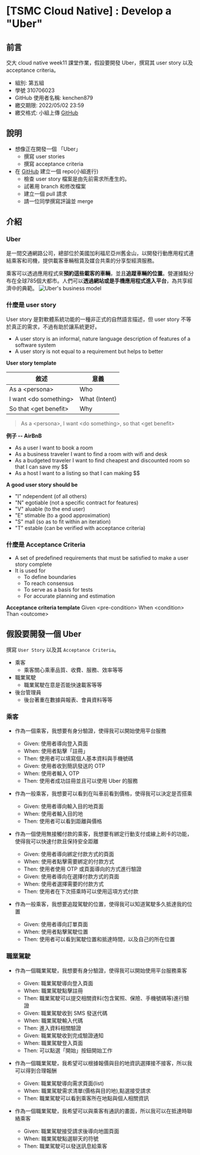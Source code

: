 [TSMC Cloud Native] : Develop a "Uber"
===

## 前言
交大 cloud native week11 課堂作業，假設要開發 Uber，撰寫其 user story 以及 acceptance criteria。
- 組別: 第五組
- 學號 310706023
- GitHub 使用者名稱: kenchen879
- 繳交期限: 2022/05/02 23:59
- 繳交格式: 小組上傳 [GitHub](https://github.com/Jerry-Github-Cloud/TSMC-Cloud-Native-Uber-User-Story)

## 說明
- 想像正在開發一個 「Uber」
    - 撰寫 user stories
    - 撰寫 acceptance criteria
- 在 [GitHub](https://github.com/Jerry-Github-Cloud/TSMC-Cloud-Native-Uber-User-Story) 建立一個 repo(小組進行)
    - 檢查 user story 檔案是由先前需求所產生的。
    - 試著用 branch 和修改檔案
    - 建立一個 pull 請求
    - 請一位同學撰寫評論並 merge

## 介紹

### Uber
是一間交通網路公司，總部位於美國加利福尼亞州舊金山，以開發行動應用程式連結乘客和司機，提供載客車輛租賃及媒合共乘的分享型經濟服務。

乘客可以透過應用程式來**預約這些載客的車輛**，並且**追蹤車輛的位置**。營運據點分布在全球785個大都市。人們可以**透過網站或是手機應用程式進入平台**，為共享經濟中的典範。
![Uber's business model](https://i.imgur.com/iPJMWqC.png)

### 什麼是 user story
User story 是對軟體系統功能的一種非正式的自然語言描述，但 user story 不等於真正的需求，不過有助於讓系統更好。
- A user story is an informal, nature language description of features of a software system
- A user story is not equal to a requirement but helps to better

**User story template**

| 敘述                  | 意義          |
| --------------------- | ------------- |
| As a \<persona\>        | Who           |
| I want \<do something\> | What (Intent) |
| So that \<get benefit\> | Why           |

> As a \<persona\>, I want \<do something\>, so that \<get benefit\>

**例子 -- AirBnB**
- As a user I want to book a room
- As a business traveler I want to find a room with wifi and desk
- As a budgeted traveler I want to find cheapest and discounted room so that I can save my $$
- As a host I want to a listing so that I can making $$

**A good user story should be**
- "I" ndependent (of all others)
- "N" egotiable (not a specific contract for features)
- "V" aluable (to the end user)
- "E" stimable (to a good approximation)
- "S" mall (so as to fit within an iteration)
- "T" estable (can be verified with acceptance criteria)


### 什麼是 Acceptance Criteria
- A set of predefined requirements that must be satisfied to make a user story complete
- It is used for
    - To define boundaries
    - To reach consensus
    - To serve as a basis for tests
    - For accurate planning and estimation

**Acceptance criteria template**
Given \<pre-condition\>
When \<condition\>
Than \<outcome\>

## 假設要開發一個 Uber
撰寫 `User Story` 以及其 `Acceptance Criteria`。

* 乘客
    * 乘客關心乘車品質、收費、服務、效率等等
* 職業駕駛
    * 職業駕駛在意是否能快速載客等等
* 後台管理員
    * 後台著重在數據與報表、會員資料等等
 
### 乘客
- 作為一個乘客，我想要有身分驗證，使得我可以開始使用平台服務
    - Given: 使用者導向登入頁面
    - When: 使用者點擊「註冊」
    - Then: 使用者可以填寫個人基本資料與手機號碼
    - Given: 使用者收到簡訊發送的 OTP
    - When: 使用者輸入 OTP
    - Then: 使用者成功註冊並且可以使用 Uber 的服務

- 作為一般乘客，我想要可以看到在叫車前看到價格，使得我可以決定是否搭乘
    - Given: 使用者導向輸入目的地頁面
    - When: 使用者輸入目的地
    - Then: 使用者可以看到距離與價格

- 作為一個使用無接觸付款的乘客，我想要有綁定行動支付或線上刷卡的功能，使得我可以快速付款且保持安全距離
    - Given: 使用者導向綁定付款方式的頁面
    - When: 使用者點擊需要綁定的付款方式
    - Then: 使用者使用 OTP 或頁面導向的方式進行驗證
    - Given: 使用者導向在選擇付款方式的頁面
    - When: 使用者選擇需要的付款方式
    - Then: 使用者在下次搭乘時可以使用這項方式付款

- 作為一般乘客，我想要追蹤駕駛的位置，使得我可以知道駕駛多久抵達我的位置
    - Given: 使用者導向訂單頁面
    - When: 使用者點擊駕駛位置
    - Then: 使用者可以看到駕駛位置和抵達時間，以及自己的所在位置

### 職業駕駛
- 作為一個職業駕駛，我想要有身分驗證，使得我可以開始使用平台服務乘客
    - Given: 職業駕駛導向登入頁面 
    - When: 職業駕駛點擊註冊
    - Then: 職業駕駛可以提交相關資料(包含駕照、保險、手機號碼等)進行驗證
    - Given: 職業駕駛收到 SMS 發送代碼
    - When: 職業駕駛輸入代碼
    - Then: 進入資料相關驗證
    - Given: 職業駕駛收到完成驗證通知
    - When: 職業駕駛登入頁面
    - Then: 可以點選「開始」按鈕開始工作

- 作為一個職業駕駛，我希望可以根據報價與目的地資訊選擇接不接客，所以我可以得到合理報酬
    - Given: 職業駕駛導向需求頁面(list)
    - When: 職業駕駛需求清單(價格與目的地),點選接受請求
    - Then: 職業駕駛可以看到乘客所在地點與個人相關資訊

- 作為一個職業駕駛，我希望可以與乘客有通訊的畫面，所以我可以在抵達時聯絡乘客
    - Given: 職業駕駛接受請求後導向地圖頁面
    - When: 職業駕駛點選聊天的符號
    - Then: 職業駕駛可以發送訊息給乘客
